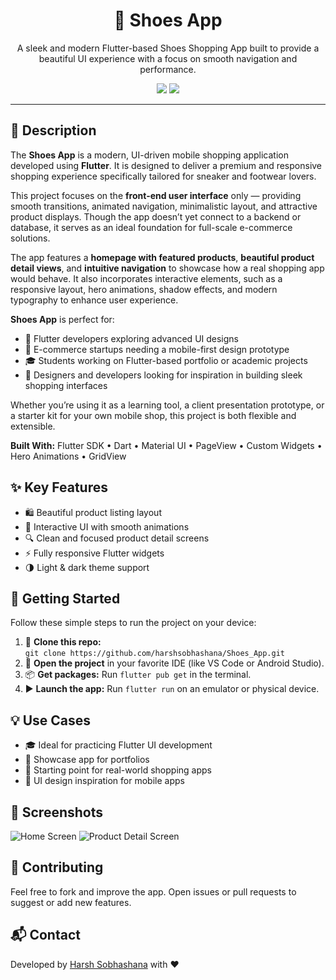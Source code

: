 <h1 align="center">👟 Shoes App</h1>

<p align="center">
  A sleek and modern Flutter-based Shoes Shopping App built to provide a beautiful UI experience with a focus on smooth navigation and performance.
</p>

<p align="center">
  <img src="https://img.shields.io/badge/Flutter-%2302569B.svg?style=for-the-badge&logo=Flutter&logoColor=white"/>
  <img src="https://img.shields.io/badge/Platform-Android|iOS-blueviolet?style=for-the-badge"/>
</p>

<hr/>

<h2>📝 Description</h2>
<p>
  The <strong>Shoes App</strong> is a modern, UI-driven mobile shopping application developed using <strong>Flutter</strong>. It is designed to deliver a premium and responsive shopping experience specifically tailored for sneaker and footwear lovers.
</p>

<p>
  This project focuses on the <strong>front-end user interface</strong> only — providing smooth transitions, animated navigation, minimalistic layout, and attractive product displays. Though the app doesn’t yet connect to a backend or database, it serves as an ideal foundation for full-scale e-commerce solutions.
</p>

<p>
  The app features a <strong>homepage with featured products</strong>, <strong>beautiful product detail views</strong>, and <strong>intuitive navigation</strong> to showcase how a real shopping app would behave. It also incorporates interactive elements, such as a responsive layout, hero animations, shadow effects, and modern typography to enhance user experience.
</p>

<p>
  <strong>Shoes App</strong> is perfect for:
</p>
<ul>
  <li>📱 Flutter developers exploring advanced UI designs</li>
  <li>🛒 E-commerce startups needing a mobile-first design prototype</li>
  <li>🎓 Students working on Flutter-based portfolio or academic projects</li>
  <li>🎨 Designers and developers looking for inspiration in building sleek shopping interfaces</li>
</ul>

<p>
  Whether you’re using it as a learning tool, a client presentation prototype, or a starter kit for your own mobile shop, this project is both flexible and extensible.
</p>

<p><strong>Built With:</strong> Flutter SDK • Dart • Material UI • PageView • Custom Widgets • Hero Animations • GridView</p>


<h2>✨ Key Features</h2>
<ul>
  <li>🛍️ Beautiful product listing layout</li>
  <li>📱 Interactive UI with smooth animations</li>
  <li>🔍 Clean and focused product detail screens</li>
  <li>⚡ Fully responsive Flutter widgets</li>
  <li>🌗 Light & dark theme support</li>
</ul>

<h2>🚀 Getting Started</h2>
<p>Follow these simple steps to run the project on your device:</p>
<ol>
  <li>🔗 <strong>Clone this repo:</strong> <br/>
    <code>git clone https://github.com/harshsobhashana/Shoes_App.git</code>
  </li>
  <li>📂 <strong>Open the project</strong> in your favorite IDE (like VS Code or Android Studio).</li>
  <li>📦 <strong>Get packages:</strong> Run <code>flutter pub get</code> in the terminal.</li>
  <li>▶️ <strong>Launch the app:</strong> Run <code>flutter run</code> on an emulator or physical device.</li>
</ol>

<h2>💡 Use Cases</h2>
<ul>
  <li>🎓 Ideal for practicing Flutter UI development</li>
  <li>📱 Showcase app for portfolios</li>
  <li>🛒 Starting point for real-world shopping apps</li>
  <li>🧠 UI design inspiration for mobile apps</li>
</ul>

<h2>📸 Screenshots</h2>
<p>
  <!-- Replace with real screenshots -->
  <img src="https://via.placeholder.com/250x500.png?text=Home+Screen" alt="Home Screen" />
  <img src="https://via.placeholder.com/250x500.png?text=Product+Detail" alt="Product Detail Screen" />
</p>

<h2>🤝 Contributing</h2>
<p>Feel free to fork and improve the app. Open issues or pull requests to suggest or add new features.</p>

<h2>📬 Contact</h2>
<p>
  Developed by <a href="https://github.com/harshsobhashana">Harsh Sobhashana</a> with ❤️
</p>
